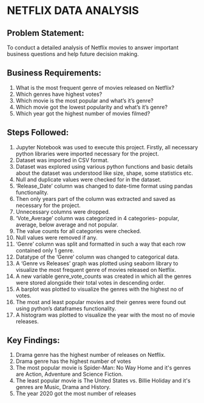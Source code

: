 # NETFLIX DATA ANALYSIS

## Problem Statement:
To conduct a detailed analysis of Netflix movies to answer important business questions and help future decision making.

## Business Requirements:
1.	What is the most frequent genre of movies released on Netflix?
2.	Which genres have highest votes?
3.	Which movie is the most popular and what’s it’s genre?
4.	Which movie got the lowest popularity and what’s it’s genre?
5.	Which year got the highest number of movies filmed?

## Steps Followed:
1.	Jupyter Notebook was used to execute this project. Firstly, all necessary python libraries were imported necessary for the project.
2.	Dataset was imported in CSV format.
3.	Dataset was explored using various python functions and basic details about the dataset was understood like size, shape, some statistics etc.
4.	Null and duplicate values were checked for in the dataset.
5.	‘Release_Date’ column was changed to date-time format using pandas functionality.
6.	Then only years part of the column was extracted and saved as necessary for the project.
7.	Unnecessary columns were dropped.
8.	‘Vote_Average’ column was categorized in 4 categories- popular, average, below average and not popular.
9.	The value counts for all categories were checked.
10.	Null values were removed if any.
11.	‘Genre’ column was split and formatted in such a way that each row contained only 1 genre.
12.	Datatype of the ‘Genre’ column was changed to categorical data.
13.	A ‘Genre vs Releases’ graph was plotted using seaborn library to visualize the most frequent genre of movies released on Netflix.
14.	 A new variable genre_vote_counts was created in which all the genres were stored alongside their total votes in descending order.
15.	A barplot was plotted to visualize the genres with the highest no of votes.
16.	The most and least popular movies and their genres were found out using python’s dataframes functionality.
17.	A histogram was plotted to visualize the year with the most no of movie releases.

## Key Findings:
1.	Drama genre has the highest number of releases on Netflix.
2.	Drama genre has the highest number of votes
3.	The most popular movie is Spider-Man: No Way Home and it's genres are Action, Adventure and Science Fiction.
4.	The least popular movie is The United States vs. Billie Holiday and it's genres are Music, Drama and History.
5.	The year 2020 got the most number of releases
